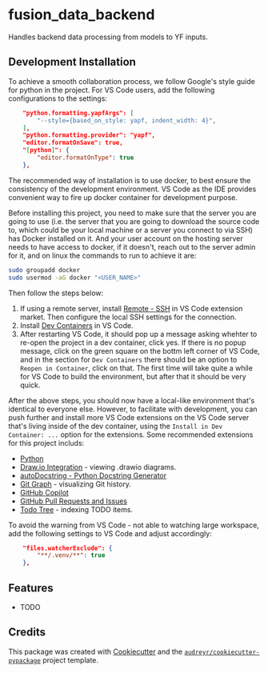 
# fusion_data_backend

Handles backend data processing from models to YF inputs.

## Development Installation

To achieve a smooth collaboration process, we follow Google's style guide for python in the project. For VS Code users, add the following configurations to the settings:

```json
    "python.formatting.yapfArgs": [
        "--style={based_on_style: yapf, indent_width: 4}",
    ],
    "python.formatting.provider": "yapf",
    "editor.formatOnSave": true,
    "[python]": {
        "editor.formatOnType": true
    },
```

The recommended way of installation is to use docker, to best ensure the consistency of the development environment. VS Code as the IDE provides convenient way to fire up docker container for development purpose.

Before installing this project, you need to make sure that the server you are going to use (i.e. the server that you are going to download the source code to, which could be your local machine or a server you connect to via SSH) has Docker installed on it. And your user account on the hosting server needs to have access to docker, if it doesn't, reach out to the server admin for it, and on linux the commands to run to achieve it are:

```bash
sudo groupadd docker
sudo usermod -aG docker "<USER_NAME>"
```

Then follow the steps below:

1. If using a remote server, install [Remote - SSH](https://marketplace.visualstudio.com/items?itemName=ms-vscode-remote.remote-ssh) in VS Code extension market. Then configure the local SSH settings for the connection.
2. Install [Dev Containers](https://marketplace.visualstudio.com/items?itemName=ms-vscode-remote.remote-containers) in VS Code.
3. After restarting VS Code, it should pop up a message asking whehter to re-open the project in a dev container, click yes. If there is no popup message, click on the green square on the bottm left corner of VS Code, and in the section for `Dev Containers` there should be an option to `Reopen in Container`, click on that. The first time will take quite a while for VS Code to build the environment, but after that it should be very quick.

After the above steps, you should now have a local-like environment that's identical to everyone else. However, to facilitate with development, you can push further and install more VS Code extensions on the VS Code server that's living inside of the dev container, using the `Install in Dev Container: ...` option for the extensions. Some recommended extensions for this project includs:

- [Python](https://marketplace.visualstudio.com/items?itemName=ms-python.python)
- [Draw.io Integration](https://marketplace.visualstudio.com/items?itemName=hediet.vscode-drawio) - viewing .drawio diagrams.
- [autoDocstring - Python Docstring Generator](https://marketplace.visualstudio.com/items?itemName=njpwerner.autodocstring)
- [Git Graph](https://marketplace.visualstudio.com/items?itemName=mhutchie.git-graph) - visualizing Git history.
- [GitHub Copilot](https://marketplace.visualstudio.com/items?itemName=GitHub.copilot)
- [GitHub Pull Requests and Issues](https://marketplace.visualstudio.com/items?itemName=GitHub.vscode-pull-request-github)
- [Todo Tree](https://marketplace.visualstudio.com/items?itemName=Gruntfuggly.todo-tree) - indexing TODO items.

To avoid the warning from VS Code - not able to watching large workspace, add the following settings to VS Code and adjust accordingly:

```json
    "files.watcherExclude": {
        "**/.venv/**": true
    },
```

## Features

- TODO

## Credits

This package was created with [Cookiecutter](https://github.com/audreyr/cookiecutter) and the [`audreyr/cookiecutter-pypackage`](https://github.com/audreyr/cookiecutter-pypackage) project template.
